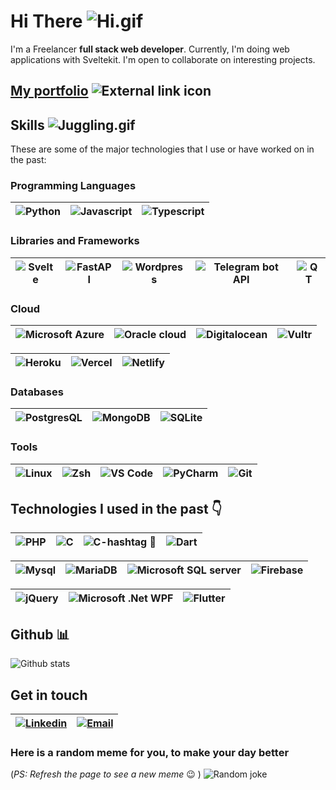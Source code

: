 # Hi There ![Hi.gif](https://ik.imagekit.io/a3k/gh/tr:w-40/hi.gif)

I'm a Freelancer **full stack web developer**. Currently, I'm doing web applications with Sveltekit. I'm open to collaborate on interesting projects.

## [My portfolio](https://a3k.tech) ![External link icon](https://ik.imagekit.io/a3k/i/tr:w-16/external-link.png)

## **Skills** ![Juggling.gif](https://ik.imagekit.io/a3k/gh/tr:w-40/jg.gif)

These are some of the major technologies that I use or have worked on in the past:

### **Programming Languages**

| ![Python](https://ik.imagekit.io/a3k/gh/tr:w-50/py.png) | ![Javascript](https://ik.imagekit.io/a3k/gh/tr:w-40/js.png) | ![Typescript](https://ik.imagekit.io/a3k/gh/tr:w-40/ts.png) |
| ------------------------------------------------------- | ----------------------------------------------------------- | ----------------------------------------------------------- |

### **Libraries and Frameworks**
| ![Svelte](https://ik.imagekit.io/a3k/gh/tr:w-40/svelte.png) | ![FastAPI](https://ik.imagekit.io/a3k/gh/tr:w-120/fastapi.png) | ![Wordpress](https://ik.imagekit.io/a3k/gh/tr:w-40/wp.png) | ![Telegram bot API](https://ik.imagekit.io/a3k/gh/tr:w-40/tg.png) | ![QT](https://ik.imagekit.io/a3k/gh/tr:w-40/qt.png) |
| ----------------------------------------------------------- | -------------------------------------------------------------- | ---------------------------------------------------------- | ----------------------------------------------------------------- | --------------------------------------------------- |

### **Cloud**

| ![Microsoft Azure](https://ik.imagekit.io/a3k/gh/tr:w-120/az.png) | ![Oracle cloud](https://ik.imagekit.io/a3k/gh/tr:w-60/oc.png) | ![Digitalocean](https://ik.imagekit.io/a3k/gh/tr:w-120/digitalocean.png) | ![Vultr](https://ik.imagekit.io/a3k/gh/tr:w-120/vultr.png) |
| ----------------------------------------------------------------- | ------------------------------------------------------------- | ------------------------------------------------------------------------ | ---------------------------------------------------------- |

| ![Heroku](https://ik.imagekit.io/a3k/gh/tr:w-80/heroku.png) | ![Vercel](https://ik.imagekit.io/a3k/gh/tr:w-80/vc.png) | ![Netlify](https://ik.imagekit.io/a3k/gh/tr:w-80/netlify.png) |
| ----------------------------------------------------------- | ------------------------------------------------------- | ------------------------------------------------------------- |

### **Databases**

| ![PostgresQL](https://ik.imagekit.io/a3k/gh/tr:w-80/postgresql.png) | ![MongoDB](https://ik.imagekit.io/a3k/gh/tr:w-80/mongo.png) | ![SQLite](https://ik.imagekit.io/a3k/gh/tr:w-80/sqlite.png) |
| ------------------------------------------------------------------- | ----------------------------------------------------------- | ----------------------------------------------------------- |

### **Tools**

| ![Linux](https://ik.imagekit.io/a3k/gh/tr:w-40/Linux.png) | ![Zsh](https://ik.imagekit.io/a3k/gh/tr:w-40/zsh.png) | ![VS Code](https://ik.imagekit.io/a3k/gh/tr:w-40/vscode.png) | ![PyCharm](https://ik.imagekit.io/a3k/gh/tr:w-40/pycharm.png) | ![Git](https://ik.imagekit.io/a3k/gh/tr:w-40/git.png) |
| --------------------------------------------------------- | ----------------------------------------------------- | ------------------------------------------------------------ | ------------------------------------------------------------- | ----------------------------------------------------- |

## Technologies I used in the past 👇
| ![PHP](https://ik.imagekit.io/a3k/gh/tr:w-60/php.png) | ![C](https://ik.imagekit.io/a3k/gh/tr:w-30/c.png) | ![C-hashtag 🤪](https://ik.imagekit.io/a3k/gh/tr:w-30/c-sharp.png) | ![Dart](https://ik.imagekit.io/a3k/gh/tr:w-100/dart.png) |
| ----------------------------------------------------- | ------------------------------------------------- | ----------------------------------------------------------------- | -------------------------------------------------------- |

| ![Mysql](https://ik.imagekit.io/a3k/gh/tr:w-60/mysql.png) | ![MariaDB](https://ik.imagekit.io/a3k/gh/tr:w-80/MariaDB.png) | ![Microsoft SQL server](https://ik.imagekit.io/a3k/gh/tr:w-40/mssql.png) | ![Firebase](https://ik.imagekit.io/a3k/gh/tr:w-70/Firebase.png) |
| --------------------------------------------------------- | ------------------------------------------------------------- | ------------------------------------------------------------------------ | --------------------------------------------------------------- |

| ![jQuery](https://ik.imagekit.io/a3k/gh/tr:w-80/jquery.png) | ![Microsoft .Net WPF](https://ik.imagekit.io/a3k/gh/tr:w-40/wpf.png) | ![Flutter](https://ik.imagekit.io/a3k/gh/tr:w-100/flutter.png) |
| ----------------------------------------------------------- | -------------------------------------------------------------------- | -------------------------------------------------------------- |

## Github 📊

![Github stats](https://github-readme-stats.vercel.app/api?username=416d72&show_icons=true&theme=radical&include_all_commits=true)


## Get in touch

| [![Linkedin](https://ik.imagekit.io/a3k/gh/tr:w-40/linkedin.png)](https://www.linkedin.com/in/a3k) | [![Email](https://ik.imagekit.io/a3k/gh/tr:w-40/mail.png)](mailto://contact@a3k.tech) |
| -------------------------------------------------------------------------------------------------- | ------------------------------------------------------------------------------------- |


### **Here is a random meme for you, to make your day better**

(*PS: Refresh the page to see a new meme* 😉 )
![Random joke](https://readme-jokes.vercel.app/api?hideBorder&theme=gotham)
